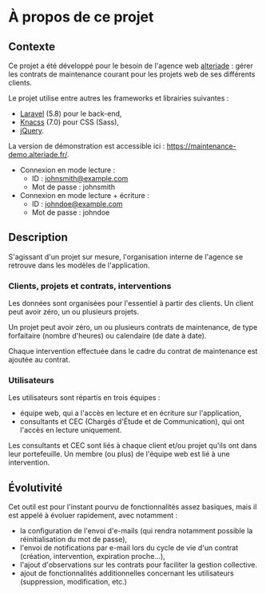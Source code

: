 # À propos de ce projet

## Contexte
Ce projet a été développé pour le besoin de l'agence web [alteriade](https://alteriade.fr/) : gérer les contrats de maintenance courant pour les projets web de ses différents clients.

Le projet utilise entre autres les frameworks et librairies suivantes :
* [Laravel](https://laravel.com/) (5.8) pour le back-end,
* [Knacss](https://www.knacss.com/) (7.0) pour CSS (Sass),
* [jQuery](https://jquery.com/).

La version de démonstration est accessible ici : https://maintenance-demo.alteriade.fr/.
* Connexion en mode lecture :
  * ID : johnsmith@example.com
  * Mot de passe : johnsmith
* Connexion en mode lecture + écriture :
  * ID : johndoe@example.com
  * Mot de passe : johndoe

## Description
S'agissant d'un projet sur mesure, l'organisation interne de l'agence se retrouve dans les modèles de l'application.

### Clients, projets et contrats, interventions
Les données sont organisées pour l'essentiel à partir des clients. Un client peut avoir zéro, un ou plusieurs projets.

Un projet peut avoir zéro, un ou plusieurs contrats de maintenance, de type forfaitaire (nombre d'heures) ou calendaire (de date à date).

Chaque intervention effectuée dans le cadre du contrat de maintenance est ajoutée au contrat.

### Utilisateurs
Les utilisateurs sont répartis en trois équipes :
* équipe web, qui a l'accès en lecture et en écriture sur l'application,
* consultants et CEC (Chargés d'Étude et de Communication), qui ont l'accès en lecture uniquement.

Les consultants et CEC sont liés à chaque client et/ou projet qu'ils ont dans leur portefeuille. Un membre (ou plus) de l'équipe web est lié à une intervention.

## Évolutivité
Cet outil est pour l'instant pourvu de fonctionnalités assez basiques, mais il est appelé à évoluer rapidement, avec notamment :
* la configuration de l'envoi d'e-mails (qui rendra notamment possible la réinitialisation du mot de passe),
* l'envoi de notifications par e-mail lors du cycle de vie d'un contrat (création, intervention, expiration proche...),
* l'ajout d'observations sur les contrats pour faciliter la gestion collective.
* ajout de fonctionnalités additionnelles concernant les utilisateurs (suppression, modification, etc.)
